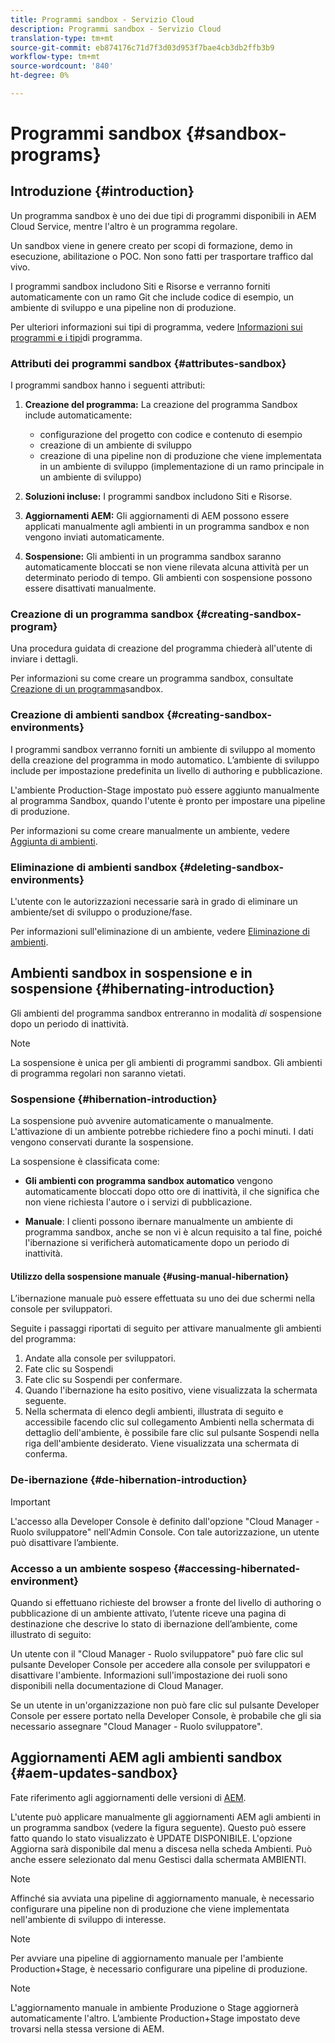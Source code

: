```yaml
---
title: Programmi sandbox - Servizio Cloud
description: Programmi sandbox - Servizio Cloud
translation-type: tm+mt
source-git-commit: eb874176c71d7f3d03d953f7bae4cb3db2ffb3b9
workflow-type: tm+mt
source-wordcount: '840'
ht-degree: 0%

---
```



# Programmi sandbox {#sandbox-programs}

## Introduzione {#introduction}

Un programma sandbox è uno dei due tipi di programmi disponibili in AEM Cloud Service, mentre l&#39;altro è un programma regolare.

Un sandbox viene in genere creato per scopi di formazione, demo in esecuzione, abilitazione o POC. Non sono fatti per trasportare traffico dal vivo.

I programmi sandbox includono Siti e Risorse e verranno forniti automaticamente con un ramo Git che include codice di esempio, un ambiente di sviluppo e una pipeline non di produzione.

Per ulteriori informazioni sui tipi di programma, vedere [Informazioni sui programmi e i tipi](https://docs.adobe.com/content/help/en/experience-manager-cloud-service/onboarding/getting-access/understand-program-types.html)di programma.

### Attributi dei programmi sandbox {#attributes-sandbox}

I programmi sandbox hanno i seguenti attributi:

1. **Creazione del programma:** La creazione del programma Sandbox include automaticamente:
   * configurazione del progetto con codice e contenuto di esempio
   * creazione di un ambiente di sviluppo
   * creazione di una pipeline non di produzione che viene implementata in un ambiente di sviluppo (implementazione di un ramo principale in un ambiente di sviluppo)

1. **Soluzioni incluse:** I programmi sandbox includono Siti e Risorse.

1. **Aggiornamenti AEM:** Gli aggiornamenti di AEM possono essere applicati manualmente agli ambienti in un programma sandbox e non vengono inviati automaticamente.

1. **Sospensione:** Gli ambienti in un programma sandbox saranno automaticamente bloccati se non viene rilevata alcuna attività per un determinato periodo di tempo. Gli ambienti con sospensione possono essere disattivati manualmente.

### Creazione di un programma sandbox {#creating-sandbox-program}

Una procedura guidata di creazione del programma chiederà all&#39;utente di inviare i dettagli.

Per informazioni su come creare un programma sandbox, consultate [Creazione di un programma](https://docs.adobe.com/content/help/en/experience-manager-cloud-service/onboarding/getting-access/creating-a-program.html#create-demo-program)sandbox.

### Creazione di ambienti sandbox {#creating-sandbox-environments}

I programmi sandbox verranno forniti un ambiente di sviluppo al momento della creazione del programma in modo automatico. L’ambiente di sviluppo include per impostazione predefinita un livello di authoring e pubblicazione.

L&#39;ambiente Production-Stage impostato può essere aggiunto manualmente al programma Sandbox, quando l&#39;utente è pronto per impostare una pipeline di produzione.

Per informazioni su come creare manualmente un ambiente, vedere [Aggiunta di ambienti](https://docs.adobe.com/content/help/en/experience-manager-cloud-service/implementing/using-cloud-manager/manage-environments.html#adding-environments).

### Eliminazione di ambienti sandbox  {#deleting-sandbox-environments}

L&#39;utente con le autorizzazioni necessarie sarà in grado di eliminare un ambiente/set di sviluppo o produzione/fase.

Per informazioni sull&#39;eliminazione di un ambiente, vedere [Eliminazione di ambienti](https://docs.adobe.com/content/help/en/experience-manager-cloud-service/implementing/using-cloud-manager/manage-environments.html#deleting-environment).


## Ambienti sandbox in sospensione e in sospensione {#hibernating-introduction}

Gli ambienti del programma sandbox entreranno in modalità *di* sospensione dopo un periodo di inattività.

>[!NOTE]
>La sospensione è unica per gli ambienti di programmi sandbox. Gli ambienti di programma regolari non saranno vietati.

### Sospensione {#hibernation-introduction}

La sospensione può avvenire automaticamente o manualmente. L&#39;attivazione di un ambiente potrebbe richiedere fino a pochi minuti. I dati vengono conservati durante la sospensione.

La sospensione è classificata come:

* **Gli ambienti con programma sandbox automatico** vengono automaticamente bloccati dopo otto ore di inattività, il che significa che non viene richiesta l&#39;autore o i servizi di pubblicazione.

* **Manuale**: I clienti possono ibernare manualmente un ambiente di programma sandbox, anche se non vi è alcun requisito a tal fine, poiché l&#39;ibernazione si verificherà automaticamente dopo un periodo di inattività.

#### Utilizzo della sospensione manuale {#using-manual-hibernation}


L’ibernazione manuale può essere effettuata su uno dei due schermi nella console per sviluppatori.

Seguite i passaggi riportati di seguito per attivare manualmente gli ambienti del programma:

1. Andate alla console per sviluppatori.
1. Fate clic su Sospendi
1. Fate clic su Sospendi per confermare.
1. Quando l&#39;ibernazione ha esito positivo, viene visualizzata la schermata seguente.
1. Nella schermata di elenco degli ambienti, illustrata di seguito e accessibile facendo clic sul collegamento Ambienti nella schermata di dettaglio dell&#39;ambiente, è possibile fare clic sul pulsante Sospendi nella riga dell&#39;ambiente desiderato. Viene visualizzata una schermata di conferma.

### De-ibernazione {#de-hibernation-introduction}

>[!IMPORTANT]
>L&#39;accesso alla Developer Console è definito dall&#39;opzione &quot;Cloud Manager - Ruolo sviluppatore&quot; nell&#39;Admin Console. Con tale autorizzazione, un utente può disattivare l’ambiente.

### Accesso a un ambiente sospeso {#accessing-hibernated-environment}

Quando si effettuano richieste del browser a fronte del livello di authoring o pubblicazione di un ambiente attivato, l’utente riceve una pagina di destinazione che descrive lo stato di ibernazione dell’ambiente, come illustrato di seguito:

Un utente con il &quot;Cloud Manager - Ruolo sviluppatore&quot; può fare clic sul pulsante Developer Console per accedere alla console per sviluppatori e disattivare l&#39;ambiente. Informazioni sull&#39;impostazione dei ruoli sono disponibili nella documentazione di Cloud Manager.

Se un utente in un&#39;organizzazione non può fare clic sul pulsante Developer Console per essere portato nella Developer Console, è probabile che gli sia necessario assegnare &quot;Cloud Manager - Ruolo sviluppatore&quot;.




## Aggiornamenti AEM agli ambienti sandbox {#aem-updates-sandbox}


Fate riferimento agli aggiornamenti delle versioni di [AEM](https://docs.adobe.com/content/help/en/experience-manager-cloud-service/implementing/deploying/overview.html#version-updates).

L&#39;utente può applicare manualmente gli aggiornamenti AEM agli ambienti in un programma sandbox (vedere la figura seguente). Questo può essere fatto quando lo stato visualizzato è UPDATE DISPONIBILE. L&#39;opzione Aggiorna sarà disponibile dal menu a discesa nella scheda Ambienti. Può anche essere selezionato dal menu Gestisci dalla schermata AMBIENTI.

>[!NOTE]
>Affinché sia avviata una pipeline di aggiornamento manuale, è necessario configurare una pipeline non di produzione che viene implementata nell&#39;ambiente di sviluppo di interesse.

>[!NOTE]
>Per avviare una pipeline di aggiornamento manuale per l&#39;ambiente Production+Stage, è necessario configurare una pipeline di produzione.

>[!NOTE]
>L&#39;aggiornamento manuale in ambiente Produzione o Stage aggiornerà automaticamente l&#39;altro. L’ambiente Production+Stage impostato deve trovarsi nella stessa versione di AEM.





